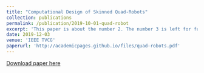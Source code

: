 ```yaml
---
title: "Computational Design of Skinned Quad-Robots"
collection: publications
permalink: /publication/2019-10-01-quad-robot
excerpt: 'This paper is about the number 2. The number 3 is left for future work.'
date: 2019-12-03
venue: 'IEEE TVCG'
paperurl: 'http://academicpages.github.io/files/quad-robots.pdf'
---
```

[Download paper here](http://academicpages.github.io/files/quad-robots.pdf)

